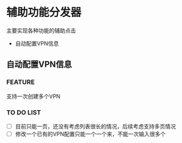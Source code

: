# 辅助功能分发器

主要实现各种功能的辅助点击

* 自动配置VPN信息

## 自动配置VPN信息



### FEATURE

支持一次创建多个VPN

### TO DO LIST

* [ ] 目前只能一页，还没有考虑列表很长的情况，后续考虑支持多页情况
* [ ] 修改一个已有的VPN配置只能一个一个来，不能一次输入很多个
